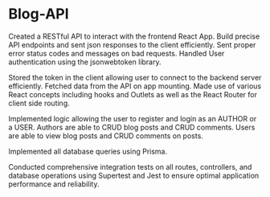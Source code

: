 # Blog-API

Created a RESTful API to interact with the frontend React App. Build precise API endpoints and sent json responses to the client efficiently. Sent proper error status codes and messages on bad requests.
Handled User authentication using the jsonwebtoken library.

Stored the token in the client allowing user to connect to the backend server efficiently. Fetched data from the API on app mounting. Made use of various React concepts including hooks and Outlets as well as the React Router for client side routing.


Implemented logic allowing the user to register and login as an AUTHOR or a USER. Authors are able to CRUD blog posts and CRUD comments. Users are able to view blog posts and CRUD comments on posts.

Implemented all database queries using Prisma.

Conducted comprehensive integration tests on all routes, controllers, and database operations using Supertest and Jest to ensure optimal application performance and reliability.
